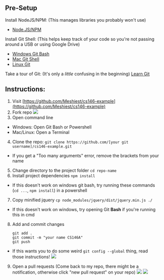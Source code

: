 ## Pre-Setup

Install NodeJS/NPM: (This manages libraries you probably won't use)
* [Node.JS/NPM](https://nodejs.org/en/)

Install Git Shell: (This helps keep track of your code so you're not passing around a USB or using Google Drive)
* [Windows Git Bash](https://git-for-windows.github.io/)
* [Mac Git Shell](https://git-scm.com/download/mac)
* [Linux Git](https://git-scm.com/book/en/v2/Getting-Started-Installing-Git)

Take a tour of Git: (It's only a _little_ confusing in the beginning)
[Learn Git](https://try.github.io/)

## Instructions:

1. Visit [https://github.com/Meshiest/cs146-example](https://github.com/Meshiest/cs146-example)
2. Fork repo
  ![](https://i.imgur.com/G5sxlFW.png)
3. Open command line
  * Windows: Open Git Bash or Powershell
  * Mac/Linux: Open a Terminal
4. Clone the repo:
  `git clone https://github.com/[your git username]/cs146-example.git`
  * If you get a "Too many arguments" error, remove the brackets from your name
5. Change directory to the project folder
  `cd repo-name`
6. Install project dependencies
  `npm install`
  * If this doesn't work on windows git bash, try running these commands (`cd ...`, `npm install`) in a powershell
7. Copy minified jquery
  `cp node_modules/jquery/dist/jquery.min.js ./`
  * If this doesn't work on windows, try opening Git **Bash** if you're running this in cmd
8. Add and commit changes
    ```
    git add .
    git commit -m "your name CS146A"
    git push
    ```
  * If this wants you to do some weird `git config --global` thing, read those instructions!
  ![](https://i.imgur.com/tu25Bu4.png)
9. Open a pull requests (Come back to my repo, there might be a notification, otherwise click "new pull request" on your repo)
  ![](https://i.imgur.com/YnqPXkb.png)
  ![](https://i.imgur.com/DP84fpb.png)
